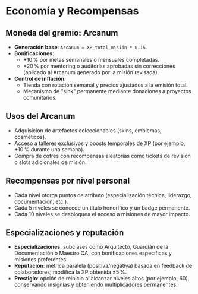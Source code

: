 # Economía y Recompensas

## Moneda del gremio: Arcanum

- **Generación base**: `Arcanum = XP_total_misión * 0.15`.
- **Bonificaciones**:
  - +10 % por metas semanales o mensuales completadas.
  - +20 % por mentoring o auditorías aprobadas sin correcciones (aplicado al Arcanum generado por la misión revisada).
- **Control de inflación**:
  - Tienda con rotación semanal y precios ajustados a la emisión total.
  - Mecanismo de "sink" permanente mediante donaciones a proyectos comunitarios.

## Usos del Arcanum

- Adquisición de artefactos coleccionables (skins, emblemas, cosméticos).
- Acceso a talleres exclusivos y boosts temporales de XP (por ejemplo, +10 % durante una semana).
- Compra de cofres con recompensas aleatorias como tickets de revisión o slots adicionales de misión.

## Recompensas por nivel personal

- Cada nivel otorga puntos de atributo (especialización técnica, liderazgo, documentación, etc.).
- Cada 5 niveles se concede un título honorífico y un badge permanente.
- Cada 10 niveles se desbloquea el acceso a misiones de mayor impacto.

## Especializaciones y reputación

- **Especializaciones**: subclases como Arquitecto, Guardián de la Documentación o Maestro QA, con
  bonificaciones específicas y misiones preferentes.
- **Reputación**: métrica paralela (positiva/negativa) basada en feedback de colaboradores; modifica la XP obtenida ±5 %.
- **Prestigio**: opción de reinicio al alcanzar niveles altos (por ejemplo, 60), conservando insignias y obteniendo multiplicadores permanentes.
